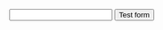 <!-- #1 -->

<form action="https://getsimpleform.com/messages?form_api_token=a7af5b1a10f744a970dac2440c610871" method="post">
 <!-- #2 -->
  <!-- the redirect_to is optional, the form will redirect to the referrer on submission -->
  <input type='hidden' name='redirect_to' value='http://your-new-domain-na.me/thank-you/' />
  <!-- all your input fields here.... -->
  <input type='text' name='test' />
  <input type='submit' value='Test form' />
</form>
